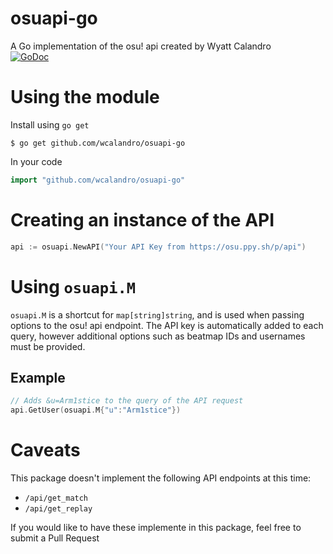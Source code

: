 osuapi-go
=========

A Go implementation of the osu! api created by Wyatt Calandro  
[![GoDoc](https://godoc.org/github.com/wcalandro/osuapi-go?status.svg)](http://godoc.org/github.com/wcalandro/osuapi-go)
# Using the module

Install using `go get`
```shell
$ go get github.com/wcalandro/osuapi-go
```
In your code
```go
import "github.com/wcalandro/osuapi-go"
```

# Creating an instance of the API
```go
api := osuapi.NewAPI("Your API Key from https://osu.ppy.sh/p/api")
```

# Using `osuapi.M`
`osuapi.M` is a shortcut for `map[string]string`, and is used when passing options to the osu! api endpoint. The API key is automatically added to each query, however additional options such as beatmap IDs and usernames must be provided.
## Example
```go
// Adds &u=Arm1stice to the query of the API request
api.GetUser(osuapi.M{"u":"Arm1stice"})
```

# Caveats
This package doesn't implement the following API endpoints at this time:
- `/api/get_match`
- `/api/get_replay`  

If you would like to have these implemente in this package, feel free to submit a Pull Request
